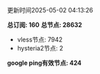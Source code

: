 更新时间2025-05-02 04:13:26

**总订阅: 160**
**总节点: 28632**
- vless节点: 7942
- hysteria2节点: 2

**google ping有效节点: 424**
